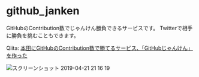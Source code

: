 # github_janken

GitHubのContribution数でじゃんけん勝負できるサービスです。
Twitterで相手に勝負を挑むこともできます。

Qiita: [本田にGitHubのContribution数で勝てるサービス、「GitHubじゃんけん」を作った](https://qiita.com/teru0x1/items/070526cb40b4be9f0514)

![スクリーンショット 2019-04-21 21 16 19](https://user-images.githubusercontent.com/27873650/56628259-1543ec80-6684-11e9-8e06-dac66eb549d5.png)


